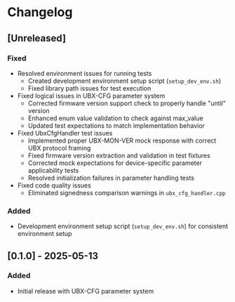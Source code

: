 # Changelog

## [Unreleased]

### Fixed
- Resolved environment issues for running tests
  - Created development environment setup script (`setup_dev_env.sh`)
  - Fixed library path issues for test execution
- Fixed logical issues in UBX-CFG parameter system
  - Corrected firmware version support check to properly handle "until" version
  - Enhanced enum value validation to check against max_value
  - Updated test expectations to match implementation behavior
- Fixed UbxCfgHandler test issues
  - Implemented proper UBX-MON-VER mock response with correct UBX protocol framing
  - Fixed firmware version extraction and validation in test fixtures
  - Corrected mock expectations for device-specific parameter applicability tests
  - Resolved initialization failures in parameter handling tests
- Fixed code quality issues
  - Eliminated signedness comparison warnings in `ubx_cfg_handler.cpp`

### Added
- Development environment setup script (`setup_dev_env.sh`) for consistent environment setup

## [0.1.0] - 2025-05-13

### Added
- Initial release with UBX-CFG parameter system
